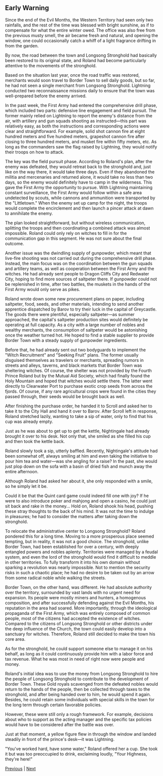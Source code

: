 ## Early Warning
Since the end of the Evil Months, the Western Territory had seen only two rainfalls, and the rest of the time was blessed with bright sunshine, as if to compensate for what the entire winter owed. The office was also free from the previous musty smell, the air became fresh and natural, and opening the window, one could occasionally catch a whiff of a light fragrance drifting in from the garden.



By now, the road between the town and Longsong Stronghold had basically been restored to its original state, and Roland had become particularly attentive to the movements of the stronghold.



Based on the situation last year, once the road traffic was restored, merchants would soon travel to Border Town to sell daily goods, but so far, he had not seen a single merchant from Longsong Stronghold. Lightning conducted two reconnaissance missions daily to ensure that the town was well-prepared before the enemy arrived.



In the past week, the First Army had entered the comprehensive drill phase, which included two parts: defensive line engagement and field pursuit. The former mainly relied on Lightning to report the enemy's distance from the air, with artillery and gun squads shooting as instructed—this part was relatively easy, as both the instructions and corresponding actions were clear and straightforward. For example, solid shot cannon fire at eight hundred meters and five hundred meters, grapeshot cannon fire after closing to three hundred meters, and musket fire within fifty meters, etc. As long as the commanders saw the flag raised by Lightning, they would notify their troops on how to attack.



The key was the field pursuit phase. According to Roland's plan, after the enemy was defeated, they would retreat back to the stronghold and, just like on the way there, it would take three days. Even if they abandoned the militia and mercenaries and returned alone, it would take no less than two days, so the enemy would definitely have to camp in the wilderness. This gave the First Army the opportunity to pursue. With Lightning maintaining constant surveillance, the First Army would follow within a safe area undetected by scouts, while cannons and ammunition were transported by the "Littletown." When the enemy set up camp for the night, the troops would complete the encirclement and then launch a pincer attack at dawn to annihilate the enemy.



The plan looked straightforward, but without wireless communication, splitting the troops and then coordinating a combined attack was almost impossible. Roland could only rely on witches to fill in for the communication gap in this segment. He was not sure about the final outcome.



Another issue was the dwindling supply of gunpowder, which meant that live-fire shooting was not carried out during the comprehensive drill phase. Instead, the main focus was on the coordination between the gun squads and artillery teams, as well as cooperation between the First Army and the witches. He had already sent people to Dragon Cliffs City and Redwater City, hoping to find more sources of saltpeter there. If gunpowder could not be replenished in time, after two battles, the muskets in the hands of the First Army would only serve as pikes.



Roland wrote down some new procurement plans on paper, including saltpeter, food, seeds, and other materials, intending to send another apprentice dispatched by Barov to try their luck in the capital of Greycastle. The goods there were plentiful, especially saltpeter—as summer approached, the capital's saltpeter production sites would definitely be operating at full capacity. As a city with a large number of nobles and wealthy merchants, the consumption of saltpeter would be astonishing once the weather turned hot. He hoped to find a stable supplier to provide Border Town with a steady supply of gunpowder ingredients.



Before that, he had already sent out two bodyguards to implement the "Witch Recruitment" and "Seeking Fruit" plans. The former usually disguised themselves as travelers or merchants, spreading rumors in streets and alleys, taverns, and black markets that Border Town was sheltering witches. Of course, the shelter was not provided by the Fourth Prince Roland but by the Mutual Aid Society, which had finally found the Holy Mountain and hoped that witches would settle there. The latter went directly to Clearwater Port to purchase exotic crop seeds from across the fjords. Of course, if any rare agricultural crops were found in the cities they passed through, their seeds would be brought back as well.



After finishing the purchase order, he handed it to Scroll and asked her to take it to the City Hall and hand it over to Barov. After Scroll left in response, Roland stretched lazily, wanting to take a sip of water, only to find that his cup was already empty.

Just as he was about to get up to get the kettle, Nightingale had already brought it over to his desk. Not only that, she smiled as she filled his cup and then took the kettle back.

Roland slowly took a sip, utterly baffled. Recently, Nightingale's attitude had been somewhat off, always smiling at him and even taking the initiative to pour him tea and water—was she angling for a raise? In the past, she would just plop down on the sofa with a basin of dried fish and munch away the entire afternoon.

Although Roland had asked her about it, she only responded with a smile, so he simply let it be.

Could it be that the Quint card game could indeed fill one with joy? If he were to also introduce poker and mahjong and open a casino, he could just sit back and rake in the money... Hold on, Roland shook his head, pushing these stray thoughts to the back of his mind. It was not the time to indulge in pleasures; he had to consider the matters after taking down the stronghold.

To relocate the administrative center to Longsong Stronghold? Roland pondered this for a long time. Moving to a more prosperous place seemed tempting, but in reality, it was not a good choice. The stronghold, unlike Border Town, had been established for over a century, with deeply entangled powers and nobles aplenty. Territories were managed by a feudal system, and even the lord of the stronghold would find it difficult to meddle in other territories. To fully transform it into his own domain without sparking a revolution was nearly impossible. Not to mention the security risks in such a chaotic place; he had no desire to be taken out by an arrow from some radical noble while walking the streets.

Border Town, on the other hand, was different. He had absolute authority over the territory, surrounded by vast lands with no urgent need for expansion. Its people were mostly miners and hunters, a homogenous composition, and after successfully defending against the Evil Months, his reputation in the area had soared. More importantly, through the ideological propaganda of the First Army, which was entirely composed of common people, most of the citizens had accepted the existence of witches. Compared to the citizens of Longsong Stronghold or other districts under the deep influence of the Church, the town could easily develop into a sanctuary for witches. Therefore, Roland still decided to make the town his core area.

As for the stronghold, he could support someone else to manage it on his behalf, as long as it could continuously provide him with a labor force and tax revenue. What he was most in need of right now were people and money.

Roland's initial idea was to use the money from Longsong Stronghold to hire the people of Longsong Stronghold to contribute to the development of Border Town. These Gold royals scavenged from the defeated nobles would return to the hands of the people, then be collected through taxes to the stronghold, and after being handed over to him, he would spend it again. Besides, he could retain some individuals with special skills in the town for the long term through certain favorable policies.



However, these were still only a rough framework. For example, decisions about who to support as the acting manager and the specific tax policies would have to be considered after the battle was over.



Just at that moment, a yellow figure flew in through the window and landed steadily in front of the prince's desk—it was Lightning.



"You've worked hard, have some water," Roland offered her a cup. She took it but was too preoccupied to drink, exclaiming loudly, "Your Highness, they're here!"





[Previous](CH0112.md) | [Next](CH0114.md)
